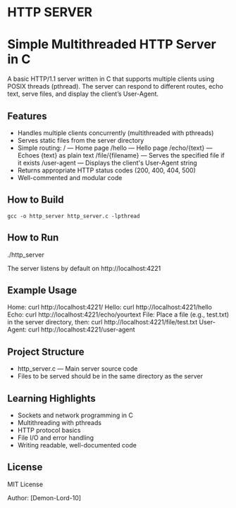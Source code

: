 # HTTP SERVER


Simple Multithreaded HTTP Server in C
=====================================

A basic HTTP/1.1 server written in C that supports multiple clients using POSIX threads (pthread).
The server can respond to different routes, echo text, serve files, and display the client’s User-Agent.

Features
--------
- Handles multiple clients concurrently (multithreaded with pthreads)
- Serves static files from the server directory
- Simple routing:
    /           — Home page
    /hello      — Hello page
    /echo/{text} — Echoes {text} as plain text
    /file/{filename} — Serves the specified file if it exists
    /user-agent — Displays the client's User-Agent string
- Returns appropriate HTTP status codes (200, 400, 404, 500)
- Well-commented and modular code

How to Build
------------
```
gcc -o http_server http_server.c -lpthread
```
How to Run
----------
./http_server

The server listens by default on http://localhost:4221

Example Usage
-------------
Home:
    curl http://localhost:4221/
Hello:
    curl http://localhost:4221/hello
Echo:
    curl http://localhost:4221/echo/yourtext
File:
    Place a file (e.g., test.txt) in the server directory, then:
    curl http://localhost:4221/file/test.txt
User-Agent:
    curl http://localhost:4221/user-agent

Project Structure
-----------------
- http_server.c — Main server source code
- Files to be served should be in the same directory as the server


Learning Highlights
-------------------
- Sockets and network programming in C
- Multithreading with pthreads
- HTTP protocol basics
- File I/O and error handling
- Writing readable, well-documented code

License
-------
MIT License

Author: [Demon-Lord-10]
